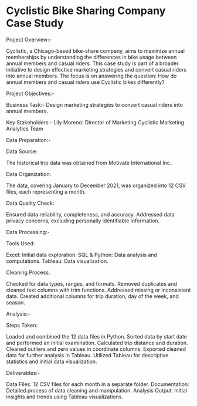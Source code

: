 # Cyclistic Bike Sharing Company Case Study

Project Overview:-

Cyclistic, a Chicago-based bike-share company, aims to maximize annual memberships by understanding the differences in bike usage between annual members and casual riders. This case study is part of a broader initiative to design effective marketing strategies and convert casual riders into annual members. The focus is on answering the question: How do annual members and casual riders use Cyclistic bikes differently?

Project Objectives:-

Business Task:- Design marketing strategies to convert casual riders into annual members.

Key Stakeholders:-
Lily Moreno: Director of Marketing
Cyclistic Marketing Analytics Team

Data Preparation:-

Data Source:

The historical trip data was obtained from Motivate International Inc..

Data Organization:

The data, covering January to December 2021, was organized into 12 CSV files, each representing a month.

Data Quality Check:

Ensured data reliability, completeness, and accuracy.
Addressed data privacy concerns, excluding personally identifiable information.

Data Processing:-

Tools Used:

Excel: Initial data exploration.
SQL & Python: Data analysis and computations.
Tableau: Data visualization.

Cleaning Process:

Checked for data types, ranges, and formats.
Removed duplicates and cleaned text columns with trim functions.
Addressed missing or inconsistent data.
Created additional columns for trip duration, day of the week, and season.

Analysis:-

Steps Taken:

Loaded and combined the 12 data files in Python.
Sorted data by start date and performed an initial examination.
Calculated trip distance and duration.
Cleaned outliers and zero values in coordinate columns.
Exported cleaned data for further analysis in Tableau.
Utilized Tableau for descriptive statistics and initial data visualization.

Deliverables:-

Data Files: 12 CSV files for each month in a separate folder.
Documentation: Detailed process of data cleaning and manipulation.
Analysis Output: Initial insights and trends using Tableau visualizations.
